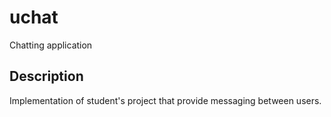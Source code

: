 # uchat
Chatting application

## Description
Implementation of student's project that provide messaging between users.
